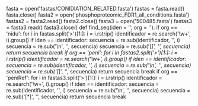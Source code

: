 fasta = open('fastas/CONIDIATION_RELATED.fasta')
fastas = fasta.read()
fasta.close()
fasta2 = open('phosphoproteomic_FDR1_all_conditions.fasta')
fastas2 = fasta2.read()
fasta2.close()
fasta3 = open('500485.fasta')
fastas3 = fasta3.read()
fasta3.close()
def find_seq(iden = '', org = ''):
    if org == 'nidu':
        for i in fastas.split('>')[1:]:
            i = i.rstrip()
            identificador = re.search('\w+', i).group()
            if iden == identificador:
                secuencia = re.sub(identificador, '', i)
                secuencia = re.sub('\n', '', secuencia)
                secuencia = re.sub('[*]', '', secuencia)
                return secuencia
                break
    if org == 'peni':
        for i in fastas2.split('>')[1:]:
            i = i.rstrip()
            identificador = re.search('\w+', i).group()
            if iden == identificador:
                secuencia = re.sub(identificador, '', i)
                secuencia = re.sub('\n', '', secuencia)
                secuencia = re.sub('[*]', '', secuencia)
                return secuencia
                break
    if org == 'peniRef':
        for i in fastas3.split('>')[1:]:
            i = i.rstrip()
            identificador = re.search('\w+', i).group()
            if iden == identificador:
                secuencia = re.sub(identificador, '', i)
                secuencia = re.sub('\n', '', secuencia)
                secuencia = re.sub('[*]', '', secuencia)
                return secuencia
                break
